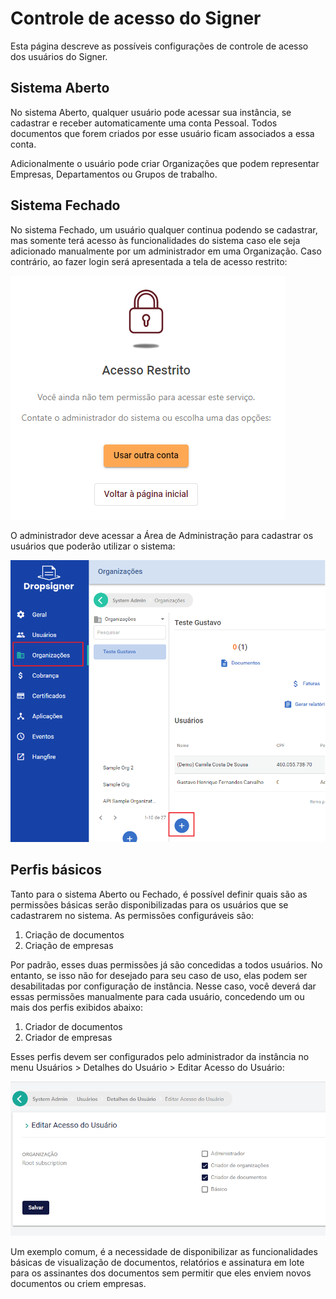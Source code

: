 ﻿# Controle de acesso do Signer

Esta página descreve as possíveis configurações de controle de acesso dos usuários do Signer.

## Sistema Aberto

No sistema Aberto, qualquer usuário pode acessar sua instância, se cadastrar e receber automaticamente uma conta Pessoal. Todos documentos 
que forem criados por esse usuário ficam associados a essa conta. 

Adicionalmente o usuário pode criar Organizações que podem representar Empresas, Departamentos ou Grupos de trabalho.

## Sistema Fechado

No sistema Fechado, um usuário qualquer continua podendo se cadastrar, mas somente terá acesso às funcionalidades do sistema caso ele seja 
adicionado manualmente por um administrador em uma Organização. Caso contrário, ao fazer login será apresentada a tela de acesso restrito:

![Restricted Access](../images/restricted-access.png)

O administrador deve acessar a Área de Administração para cadastrar os usuários que poderão utilizar o sistema:

![Add user to Organization](../images/add-user-org.png)

<!--  Caso você não tenha os dados completos do usuários, você pode cadastrá-lo em uma organização através de um **convite**. Nesse caso, somente é
necessário selecionar a organização e informar o email e papel a ser concedido ao usuário: -->

## Perfis básicos

Tanto para o sistema Aberto ou Fechado, é possível definir quais são as permissões básicas serão disponibilizadas para os usuários que se cadastrarem no sistema.
As permissões configuráveis são:

1. Criação de documentos
1. Criação de empresas

Por padrão, esses duas permissões já são concedidas a todos usuários. No entanto, se isso não for desejado para seu caso de uso, elas podem ser desabilitadas por
configuração de instância. Nesse caso, você deverá dar essas permissões manualmente para cada usuário, concedendo um ou mais dos perfis exibidos abaixo:

1. Criador de documentos
1. Criador de empresas

Esses perfis devem ser configurados pelo administrador da instância no menu Usuários > Detalhes do Usuário > Editar Acesso do Usuário:

![Access Roles](../images/access-roles.png)

Um exemplo comum, é a necessidade de disponibilizar as funcionalidades básicas de visualização de documentos, relatórios e assinatura em lote para os assinantes 
dos documentos sem permitir que eles enviem novos documentos ou criem empresas.